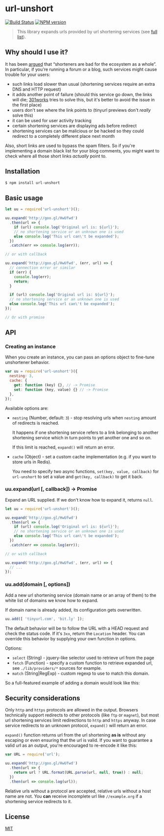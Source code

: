 # url-unshort

[![Build Status](https://img.shields.io/travis/nodeca/url-unshort/master.svg?style=flat)](https://travis-ci.org/nodeca/url-unshort)
[![NPM version](https://img.shields.io/npm/v/url-unshort.svg?style=flat)](https://www.npmjs.org/package/url-unshort)

> This library expands urls provided by url shortening services (see [full list](https://github.com/nodeca/url-unshort/blob/master/domains.yml)).


## Why should I use it?

It has been [argued](http://joshua.schachter.org/2009/04/on-url-shorteners) that
“shorteners are bad for the ecosystem as a whole”. In particular, if you're
running a forum or a blog, such services might cause trouble for your users:

 - such links load slower than usual (shortening services require an extra DNS
   and HTTP request)
 - it adds another point of failure (should this service go down, the links will
   die; [301works](https://archive.org/details/301works) tries to solve this,
   but it's better to avoid the issue in the first place)
 - users don't see where the link points to (tinyurl previews don't *really*
   solve this)
 - it can be used for user activity tracking
 - certain shortening services are displaying ads before redirect
 - shortening services can be malicious or be hacked so they could redirect to
   a completely different place next month

Also, short links are used to bypass the spam filters. So if you're implementing
a domain black list for your blog comments, you might want to check where all
those short links *actually* point to.


## Installation

```js
$ npm install url-unshort
```

## Basic usage

```js
let uu = require('url-unshort')();

uu.expand('http://goo.gl/HwUfwd')
  .then(url => {
    if (url) console.log('Original url is: ${url}');
    // no shortening service or an unknown one is used
    else console.log('This url can\'t be expanded');
  })
  .catch(err => console.log(err));

// or with callback

uu.expand('http://goo.gl/HwUfwd', (err, url) => {
  // connection error or similar
  if (err) {
    console.log(err);
    return;
  }

  if (url) console.log('Original url is: ${url}');
  // no shortening service or an unknown one is used
  else console.log('This url can\'t be expanded');
});

// Or with promise

```

## API

### Creating an instance

When you create an instance, you can pass an options object to fine-tune unshortener behavior.

```js
var uu = require('url-unshort')({
  nesting: 3,
  cache: {
    get: function (key) {}, // -> Promise
    set: function (key, value) {} // -> Promise
  },
});
```

Available options are:

 - `nesting` (Number, default: `3`) - stop resolving urls when `nesting` amount of redirects is reached.

   It happens if one shortening service refers to a link belonging to another shortening service which in turn points to yet another one and so on.

   If this limit is reached, `expand()` will return an error.

 - `cache` (Object) - set a custom cache implementation (e.g. if you want to store urls in Redis).

   You need to specify two async functions, `set(key, value, callback)` for `url-unshort` to set a value and `get(key, callback)` to get it back.


### uu.expand(url [, callback]) -> Promise

Expand an URL supplied. If we don't know how to expand it, returns `null`.

```js
let uu = require('url-unshort')();

uu.expand('http://goo.gl/HwUfwd')
  .then(url => {
    if (url) console.log('Original url is: ${url}');
    // no shortening service or an unknown one is used
    else console.log('This url can\'t be expanded');
  })
  .catch(err => console.log(err));

// or with callback

uu.expand('http://goo.gl/HwUfwd', (err, url) => {
  // ...
});

```

### uu.add(domain [, options])

Add a new url shortening service (domain name or an array of them) to the white
list of domains we know how to expand.

If domain name is already added, its configuration gets overwritten.

```js
uu.add([ 'tinyurl.com', 'bit.ly' ]);
```

The default behavior will be to follow the URL with a HEAD request and check
the status code. If it's `3xx`, return the `Location` header. You can override
this behavior by supplying your own function in options.

Options:

 - `select` (String)   - jquery-like selector used to retrieve url from the page
 - `fetch`  (Function) - specify a custom function to retrieve expanded url,
    see `./lib/providers/*` sources for example.
 - `match`  (String|RegExp) - custom regexp to use to match this domain.

So a full-featured example of adding a domain would look like this:


## Security considerations

Only `http` and `https` protocols are allowed in the output. Browsers technically
support redirects to other protocols (like `ftp` or `magnet`), but most url
shortening services limit redirections to `http` and `https` anyway. In case
service redirects to an unknown protocol, `expand()` will return an error.

`expand()` function returns url from the url shortening **as is** without any
escaping or even ensuring that the url is valid. If you want to guarantee a
valid url as an output, you're encouraged to re-encode it like this:

```js
var URL = require('url');

uu.expand('http://goo.gl/HwUfwd')
  .then(url => {
    return url ? URL.format(URL.parse(url, null, true)) : null;
  })
  .then(url => console.log(url));
```

Relative urls without a protocol are accepted, relative urls without a host
name are not. You **can** receive incomplete url like `//example.org` if a
shortening service redirects to it.

## License

[MIT](https://raw.github.com/nodeca/url-unshort/master/LICENSE)
